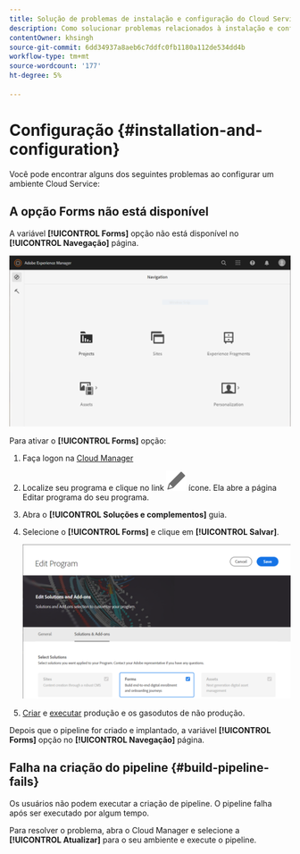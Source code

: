 ```yaml
---
title: Solução de problemas de instalação e configuração do Cloud Service
description: Como solucionar problemas relacionados à instalação e configuração do AEM Forms as a Cloud Service?
contentOwner: khsingh
source-git-commit: 6dd34937a8aeb6c7ddfc0fb1180a112de534dd4b
workflow-type: tm+mt
source-wordcount: '177'
ht-degree: 5%

---
```


# Configuração {#installation-and-configuration}

Você pode encontrar alguns dos seguintes problemas ao configurar um ambiente Cloud Service:

## A opção Forms não está disponível

A variável **[!UICONTROL Forms]** opção não está disponível no **[!UICONTROL Navegação]** página.

![A opção Forms não está disponível](assets/installation-configuration-forms-option-unavailable-troubleshooting.png)

Para ativar o **[!UICONTROL Forms]** opção:

1. Faça logon na [Cloud Manager](https://experience.adobe.com/)
1. Localize seu programa e clique no link ![A opção Forms não está disponível](assets/Smock_Edit_18_N.svg) ícone. Ela abre a página Editar programa do seu programa.
1. Abra o **[!UICONTROL Soluções e complementos]** guia.
1. Selecione o **[!UICONTROL Forms]** e clique em **[!UICONTROL Salvar]**.

   ![Selecione a opção Forms](assets/installation-configuration-select-forms-option.png)
1. [Criar](https://experienceleague.adobe.com/docs/experience-manager-cloud-manager/using/how-to-use/configuring-pipeline.html?lang=en#how-to-use) e [executar](https://experienceleague.adobe.com/docs/experience-manager-cloud-manager/using/how-to-use/deploying-code.html?lang=pt-BR) produção e os gasodutos de não produção.

Depois que o pipeline for criado e implantado, a variável **[!UICONTROL Forms]** opção no **[!UICONTROL Navegação]** página.

<!--  
## Environment creation fails {#environment-creation-fails}

Users are unable to create an [!DNL AEM Forms] as a Cloud Service environment. The environment creation fails after running for some time.

A missing profile can lead to environment creation failure. Check that the profile exists in Admin Console. If the profile does not exist, perform the following steps to create the profile:

1. Log in to [Admin Console](https://adminconsole.adobe.com/). Use Adobe ID of administrator provisioned to use Automated Forms Conversion Service to login. Do not any other ID or Federated ID to login.
1. Click the **[!UICONTROL Automated Forms Conversion Service]** option.
1. Click **[!UICONTROL New Profile]** in the Products tab.
1. Specify Name, Display Name, and Description for the profile. Click **[!UICONTROL Done]**. A profile is created.

If the profile exists and issues still persist, contact Adobe Support. -->

## Falha na criação do pipeline {#build-pipeline-fails}

Os usuários não podem executar a criação de pipeline. O pipeline falha após ser executado por algum tempo.

Para resolver o problema, abra o Cloud Manager e selecione a **[!UICONTROL Atualizar]** para o seu ambiente e execute o pipeline.
